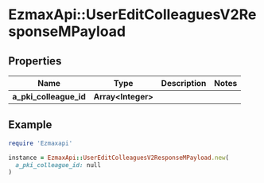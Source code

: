 # EzmaxApi::UserEditColleaguesV2ResponseMPayload

## Properties

| Name | Type | Description | Notes |
| ---- | ---- | ----------- | ----- |
| **a_pki_colleague_id** | **Array&lt;Integer&gt;** |  |  |

## Example

```ruby
require 'Ezmaxapi'

instance = EzmaxApi::UserEditColleaguesV2ResponseMPayload.new(
  a_pki_colleague_id: null
)
```

